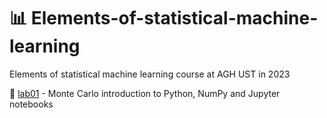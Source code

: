 # 📊 Elements-of-statistical-machine-learning
Elements of statistical machine learning course at AGH UST in 2023


🧩 <a href="https://github.com/YoC00lig/Elements-of-statistical-machine-learning/blob/main/lab01/lab1.ipynb">lab01</a> - Monte Carlo introduction to Python, NumPy and Jupyter notebooks
